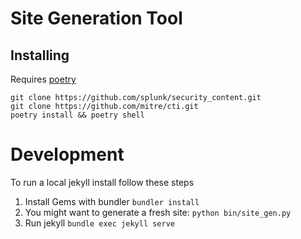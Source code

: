 # Site Generation Tool

## Installing 
Requires [poetry](https://python-poetry.org/docs/)

```
git clone https://github.com/splunk/security_content.git
git clone https://github.com/mitre/cti.git
poetry install && poetry shell 
```

# Development
To run a local jekyll install follow these steps

1. Install Gems with bundler `bundler install`
2. You might want to generate a fresh site: `python bin/site_gen.py`
3. Run jekyll `bundle exec jekyll serve`


